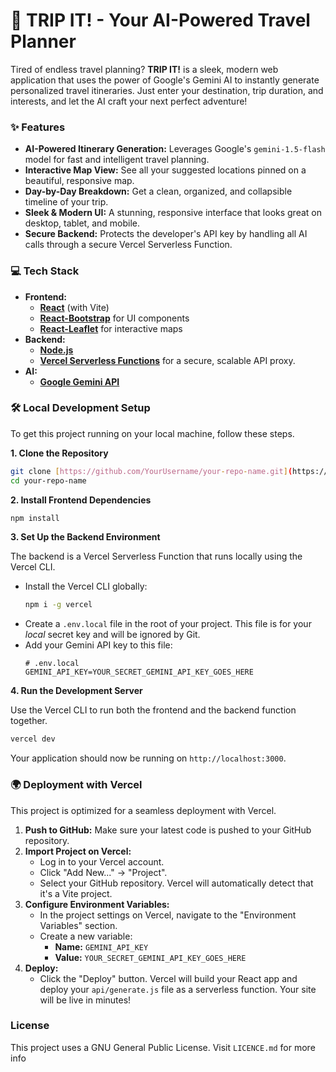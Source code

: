 # 🚀 TRIP IT! - Your AI-Powered Travel Planner

Tired of endless travel planning? **TRIP IT!** is a sleek, modern web application that uses the power of Google's Gemini AI to instantly generate personalized travel itineraries. Just enter your destination, trip duration, and interests, and let the AI craft your next perfect adventure!


### ✨ Features

* **AI-Powered Itinerary Generation:** Leverages Google's `gemini-1.5-flash` model for fast and intelligent travel planning.
* **Interactive Map View:** See all your suggested locations pinned on a beautiful, responsive map.
* **Day-by-Day Breakdown:** Get a clean, organized, and collapsible timeline of your trip.
* **Sleek & Modern UI:** A stunning, responsive interface that looks great on desktop, tablet, and mobile.
* **Secure Backend:** Protects the developer's API key by handling all AI calls through a secure Vercel Serverless Function.

### 💻 Tech Stack

* **Frontend:**
    * [**React**](https://reactjs.org/) (with Vite)
    * [**React-Bootstrap**](https://react-bootstrap.github.io/) for UI components
    * [**React-Leaflet**](https://react-leaflet.js.org/) for interactive maps
* **Backend:**
    * [**Node.js**](https://nodejs.org/)
    * [**Vercel Serverless Functions**](https://vercel.com/docs/functions) for a secure, scalable API proxy.
* **AI:**
    * [**Google Gemini API**](https://ai.google.dev/)

### 🛠️ Local Development Setup

To get this project running on your local machine, follow these steps.

**1. Clone the Repository**

```bash
git clone [https://github.com/YourUsername/your-repo-name.git](https://github.com/YourUsername/your-repo-name.git)
cd your-repo-name
```

**2. Install Frontend Dependencies**

```bash
npm install
```

**3. Set Up the Backend Environment**

The backend is a Vercel Serverless Function that runs locally using the Vercel CLI.

  * Install the Vercel CLI globally:
    ```bash
    npm i -g vercel
    ```
  * Create a `.env.local` file in the root of your project. This file is for your *local* secret key and will be ignored by Git.
  * Add your Gemini API key to this file:
    ```
    # .env.local
    GEMINI_API_KEY=YOUR_SECRET_GEMINI_API_KEY_GOES_HERE
    ```

**4. Run the Development Server**

Use the Vercel CLI to run both the frontend and the backend function together.

```bash
vercel dev
```

Your application should now be running on `http://localhost:3000`.

### 🌍 Deployment with Vercel

This project is optimized for a seamless deployment with Vercel.

1.  **Push to GitHub:** Make sure your latest code is pushed to your GitHub repository.
2.  **Import Project on Vercel:**
      * Log in to your Vercel account.
      * Click "Add New..." -\> "Project".
      * Select your GitHub repository. Vercel will automatically detect that it's a Vite project.
3.  **Configure Environment Variables:**
      * In the project settings on Vercel, navigate to the "Environment Variables" section.
      * Create a new variable:
          * **Name:** `GEMINI_API_KEY`
          * **Value:** `YOUR_SECRET_GEMINI_API_KEY_GOES_HERE`
4.  **Deploy:**
      * Click the "Deploy" button. Vercel will build your React app and deploy your `api/generate.js` file as a serverless function. Your site will be live in minutes\!

### License

This project uses a GNU General Public License. Visit `LICENCE.md` for more info

